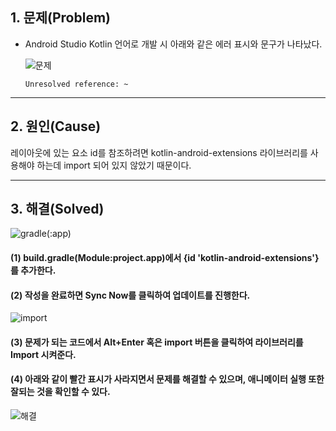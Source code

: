 ## 1. 문제(Problem)
  - Android Studio Kotlin 언어로 개발 시 아래와 같은 에러 표시와 문구가 나타났다.

    ![문제](https://user-images.githubusercontent.com/54324782/155039139-4175630f-e0be-44fb-9186-346f07418ade.png)    

        Unresolved reference: ~
  

------------------


## 2. 원인(Cause)

레이아웃에 있는 요소 id를 참조하려면 kotlin-android-extensions 라이브러리를 사용해야 하는데 import 되어 있지 않았기 때문이다.


------------------


## 3. 해결(Solved)

![gradle(:app)](https://user-images.githubusercontent.com/54324782/155039317-7fac2eb5-cee0-4480-b2b8-d6f1c4d7f712.png)
#### (1) build.gradle(Module:project.app)에서 {id 'kotlin-android-extensions'}를 추가한다.

#### (2) 작성을 완료하면 Sync Now를 클릭하여 업데이트를 진행한다.
![import](https://user-images.githubusercontent.com/54324782/155039372-5e580e65-3f49-4d8e-94ef-893035cbc470.png)

#### (3) 문제가 되는 코드에서 Alt+Enter 혹은 import 버튼을 클릭하여 라이브러리를 Import 시켜준다.

#### (4) 아래와 같이 빨간 표시가 사라지면서 문제를 해결할 수 있으며, 애니메이터 실행 또한 잘되는 것을 확인할 수 있다.
![해결](https://user-images.githubusercontent.com/54324782/155039435-1674a29f-ad6c-4096-aece-ae3800a7f015.png)

